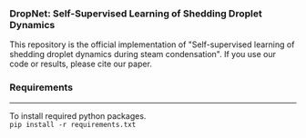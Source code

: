 ### DropNet: Self-Supervised Learning of Shedding Droplet Dynamics
This repository is the official implementation of "Self-supervised learning of shedding droplet dynamics during steam condensation".
If you use our code or results, please cite our paper.
### Requirements
---
To install required python packages.  
`pip install -r requirements.txt`
